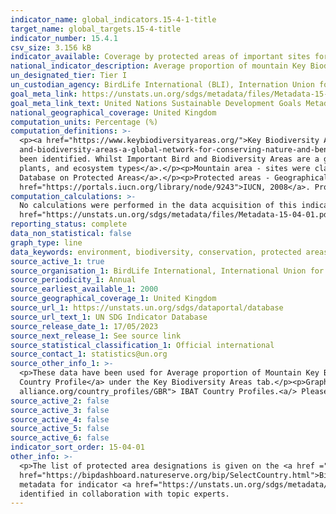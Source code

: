 ```yaml
---
indicator_name: global_indicators.15-4-1-title
target_name: global_targets.15-4-title
indicator_number: 15.4.1
csv_size: 3.156 kB
indicator_available: Coverage by protected areas of important sites for mountain biodiversity
national_indicator_description: Average proportion of mountain Key Biodiversity Areas (KBAs) covered by protected areas (%), where mountain KBAs are classed as ≥5% spatial overlap between KBAs and mountain raster layers.
un_designated_tier: Tier I
un_custodian_agency: BirdLife International (BLI), Internation Union for Conservation of Nature (IUCN), UN Environment World Conservation Monitoring Centre (UNEP-WCMC), UN Environment
goal_meta_link: https://unstats.un.org/sdgs/metadata/files/Metadata-15-04-01.pdf
goal_meta_link_text: United Nations Sustainable Development Goals Metadata (PDF 455 KB)
national_geographical_coverage: United Kingdom
computation_units: Percentage (%)
computation_definitions: >-
  <p><a href="https://www.keybiodiversityareas.org/">Key Biodiversity Area (KBA)</a> - Sites contributing significantly to the global persistence of biodiversity. KBAs encompass Important Bird and Biodiversity Areas.</p><p><a href="https://www.birdlife.org/papers-reports/important-bird-
  and-biodiversity-areas-a-global-network-for-conserving-nature-and-benefiting-people-2014/">Important Bird and Biodiversity Areas</a> - sites contributing significantly to the global persistence of biodiversity, identified using data on birds, of which more than 12,000 global sites have
  been identified. Whilst Important Bird and Biodiversity Areas are a good surrogate for general biodiversity, birds now comprise less than 50% of the species used to identify KBAs, expanding to <a href="https://portals.iucn.org/library/node/46259">mountain vertebrates, invertebrates,
  plants, and ecosystem types</a>.</p><p>Mountain area - sites were classified as mountain Key Biodiversity Areas when ≥5% spatial overlap was observed between the Key Biodiversity Area polygons and a mountain raster layer, taken from the <a href="https://www.protectedplanet.net/en">World
  Database on Protected Areas</a>.</p><p>Protected areas - Geographical spaces, recognized, dedicated and managed, through legal or other effective means, to achieve the long-term conservation of nature with associated ecosystem services and cultural values, as defined by <a
  href="https://portals.iucn.org/library/node/9243">IUCN, 2008</a>. Protected areas are documented in the <a href="www.protectedplanet.net/en">World Database on Protected Areas</a>.
computation_calculations: >-
  No calculations were performed in the data acquisition of this indicator as appropriate data was readily available in the final format specified by this indicator. For detail on calculations made prior to acquisition see the <a
  href="https://unstats.un.org/sdgs/metadata/files/Metadata-15-04-01.pdf">global metadata</a>.
reporting_status: complete
data_non_statistical: false
graph_type: line
data_keywords: environment, biodiversity, conservation, protected areas, geospatial
source_active_1: true
source_organisation_1: BirdLife International, International Union for Conservation of Nature (IUCN), and UN Environment World Conservation Monitoring Centre (UNEP-WCMC)
source_periodicity_1: Annual
source_earliest_available_1: 2000
source_geographical_coverage_1: United Kingdom
source_url_1: https://unstats.un.org/sdgs/dataportal/database
source_url_text_1: UN SDG Indicator Database
source_release_date_1: 17/05/2023
source_next_release_1: See source link
source_statistical_classification_1: Official international
source_contact_1: statistics@un.org
source_other_info_1: >-
  <p>These data have been used for Average proportion of Mountain Key Biodiversity Areas (KBAs) covered by protected areas (%).</p><p>Data for this indicator can be found in the <a href="https://www.ibat-alliance.org/country_profiles/GBR">IBAT (Integrated Biodiversity Assessment Tool) UK
  Country Profile</a> under the Key Biodiversity Areas tab.</p><p>Graphs of Protected area coverage of KBAs are also available for each country in the <a href="https://bipdashboard.natureserve.org/bip/SelectCountry.html"> BIP Indicator Dashboard<a/>, and the <a href="https://www.ibat-
  alliance.org/country_profiles/GBR"> IBAT Country Profiles.<a/> Please note that data on the different websites may not be updated at the same time so may give slightly different figures.
source_active_2: false
source_active_3: false
source_active_4: false
source_active_5: false
source_active_6: false
indicator_sort_order: 15-04-01
other_info: >-
  <p>The list of protected area designations is given on the <a href ="https://ibat-alliance.org/country_profiles/GBR">Integrated Biodiversity Assessment Tool (IBAT)</a>. Graphs of Protected area coverage of Key Biodiversity Areas are also available in the <a
  href="https://bipdashboard.natureserve.org/bip/SelectCountry.html">Biodiversity Indicators Partnership (BIP) Dashboard</a>, and the <a href="https://ibat-alliance.org/country_profiles/GBR">IBAT</a> UK country profile.</p><p>Data follows the UN specification for this indicator, see the UN
  metadata for indicator <a href="https://unstats.un.org/sdgs/metadata/files/Metadata-15-04-01.pdf">15.4.1</a> for further details. This indicator has been identified in collaboration with topic experts.</p> Data follows the UN specification for this indicator. This indicator has been
  identified in collaboration with topic experts.
---
```

